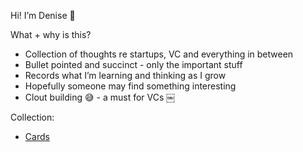 
Hi! I’m Denise 🤘

What + why is this?
*  Collection of thoughts re startups, VC and everything in between 
* Bullet pointed and succinct - only the important stuff
* Records what I’m learning and thinking as I grow
* Hopefully someone may find something interesting 
* Clout building 😅 - a must for VCs 
￼

Collection:
* [Cards](/docs/cards.md)

